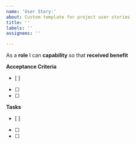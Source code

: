 ```yaml
---
name: 'User Story:'
about: Custom template for project user stories
title: ''
labels: ''
assignees: ''

---
```


As a **role** I can **capability** so that **received benefit**

**Acceptance Criteria**
- [ ] 
- [ ] 
- [ ] 

**Tasks**
- [ ] 
- [ ] 
- [ ]
